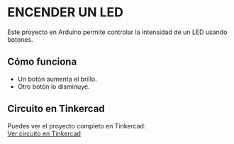 # ENCENDER UN LED

Este proyecto en Arduino permite controlar la intensidad de un LED usando botones.  

## Cómo funciona

- Un botón aumenta el brillo.
- Otro botón lo disminuye.

## Circuito en Tinkercad

Puedes ver el proyecto completo en Tinkercad:  
 [Ver circuito en Tinkercad](https://www.tinkercad.com/things/fhzLDvUXmN4) 

